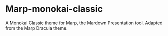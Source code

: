 # Marp-monokai-classic
A Monokai Classic theme for Marp, the Mardown Presentation tool. Adapted from the Marp Dracula theme.
